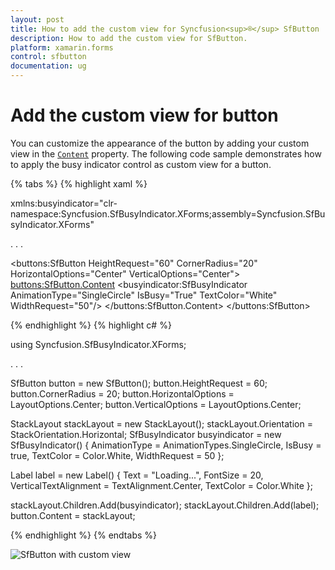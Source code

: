 ```yaml
---
layout: post
title: How to add the custom view for Syncfusion<sup>®</sup> SfButton
description: How to add the custom view for SfButton.
platform: xamarin.forms
control: sfbutton
documentation: ug
---
```


# Add the custom view for button

You can customize the appearance of the button by adding your custom view in the [`Content`](https://help.syncfusion.com/cr/xamarin/Syncfusion.XForms.Buttons.SfButton.html#Syncfusion_XForms_Buttons_SfButton_Content) property. The following code sample demonstrates how to apply the busy indicator control as custom view for a button.

{% tabs %}
{% highlight xaml %}

xmlns:busyindicator="clr-namespace:Syncfusion.SfBusyIndicator.XForms;assembly=Syncfusion.SfBusyIndicator.XForms"

. . .

<buttons:SfButton HeightRequest="60" CornerRadius="20" HorizontalOptions="Center" VerticalOptions="Center">
    <buttons:SfButton.Content>
        <StackLayout Orientation="Horizontal">
            <busyindicator:SfBusyIndicator AnimationType="SingleCircle" IsBusy="True" TextColor="White" WidthRequest="50"/>
            <Label Text="Loading..." FontSize="20" VerticalTextAlignment="Center" TextColor="White" />
        </StackLayout>
    </buttons:SfButton.Content>
</buttons:SfButton>

{% endhighlight %}
{% highlight c# %}

using Syncfusion.SfBusyIndicator.XForms;

. . . 

SfButton button = new SfButton();
button.HeightRequest = 60;
button.CornerRadius = 20;
button.HorizontalOptions = LayoutOptions.Center;
button.VerticalOptions = LayoutOptions.Center;

StackLayout stackLayout = new StackLayout();
stackLayout.Orientation = StackOrientation.Horizontal;
SfBusyIndicator busyindicator = new SfBusyIndicator()
{
    AnimationType = AnimationTypes.SingleCircle,
    IsBusy = true,
    TextColor = Color.White,
    WidthRequest = 50
};

Label label = new Label()
{
    Text = "Loading...",
    FontSize = 20,
    VerticalTextAlignment = TextAlignment.Center,
    TextColor = Color.White
};

stackLayout.Children.Add(busyindicator);
stackLayout.Children.Add(label);
button.Content = stackLayout;

{% endhighlight %}
{% endtabs %}

![SfButton with custom view](images/button_content.png)